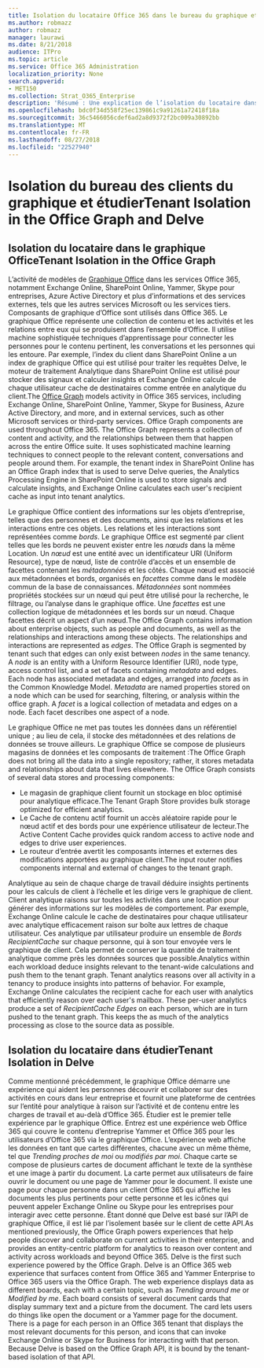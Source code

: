 ```yaml
---
title: Isolation du locataire Office 365 dans le bureau du graphique et étudier
ms.author: robmazz
author: robmazz
manager: laurawi
ms.date: 8/21/2018
audience: ITPro
ms.topic: article
ms.service: Office 365 Administration
localization_priority: None
search.appverid:
- MET150
ms.collection: Strat_O365_Enterprise
description: 'Résumé : Une explication de l’isolation du locataire dans le graphique Office et dans Delve.'
ms.openlocfilehash: bdc0f34d558f25ec139861c9a91261a72418f18a
ms.sourcegitcommit: 36c5466056cdef6ad2a8d9372f2bc009a30892bb
ms.translationtype: MT
ms.contentlocale: fr-FR
ms.lasthandoff: 08/27/2018
ms.locfileid: "22527940"
---
```

# <a name="tenant-isolation-in-the-office-graph-and-delve"></a><span data-ttu-id="70ffb-103">Isolation du bureau des clients du graphique et étudier</span><span class="sxs-lookup"><span data-stu-id="70ffb-103">Tenant Isolation in the Office Graph and Delve</span></span>

## <a name="tenant-isolation-in-the-office-graph"></a><span data-ttu-id="70ffb-104">Isolation du locataire dans le graphique Office</span><span class="sxs-lookup"><span data-stu-id="70ffb-104">Tenant Isolation in the Office Graph</span></span>
<span data-ttu-id="70ffb-p101">L’activité de modèles de [Graphique Office](https://dev.office.com/officegraph) dans les services Office 365, notamment Exchange Online, SharePoint Online, Yammer, Skype pour entreprises, Azure Active Directory et plus d’informations et des services externes, tels que les autres services Microsoft ou les services tiers. Composants de graphique d’Office sont utilisés dans Office 365. Le graphique Office représente une collection de contenu et les activités et les relations entre eux qui se produisent dans l’ensemble d’Office. Il utilise machine sophistiquée techniques d’apprentissage pour connecter les personnes pour le contenu pertinent, les conversations et les personnes qui les entoure. Par exemple, l’index du client dans SharePoint Online a un index de graphique Office qui est utilisé pour traiter les requêtes Delve, le moteur de traitement Analytique dans SharePoint Online est utilisé pour stocker des signaux et calculer insights et Exchange Online calcule de chaque utilisateur cache de destinataires comme entrée en analytique du client.</span><span class="sxs-lookup"><span data-stu-id="70ffb-p101">The [Office Graph](https://dev.office.com/officegraph) models activity in Office 365 services, including Exchange Online, SharePoint Online, Yammer, Skype for Business, Azure Active Directory, and more, and in external services, such as other Microsoft services or third-party services. Office Graph components are used throughout Office 365. The Office Graph represents a collection of content and activity, and the relationships between them that happen across the entire Office suite. It uses sophisticated machine learning techniques to connect people to the relevant content, conversations and people around them. For example, the tenant index in SharePoint Online has an Office Graph index that is used to serve Delve queries, the Analytics Processing Engine in SharePoint Online is used to store signals and calculate insights, and Exchange Online calculates each user's recipient cache as input into tenant analytics.</span></span>

<span data-ttu-id="70ffb-p102">Le graphique Office contient des informations sur les objets d’entreprise, telles que des personnes et des documents, ainsi que les relations et les interactions entre ces objets. Les relations et les interactions sont représentées comme *bords*. Le graphique Office est segmenté par client telles que les bords ne peuvent exister entre les *nœuds* dans la même Location. Un *nœud* est une entité avec un identificateur URI (Uniform Resource), type de nœud, liste de contrôle d’accès et un ensemble de facettes contenant les *métadonnées* et les côtés. Chaque nœud est associé aux métadonnées et bords, organisés en *facettes* comme dans le modèle commun de la base de connaissances. *Métadonnées* sont nommées propriétés stockées sur un nœud qui peut être utilisé pour la recherche, le filtrage, ou l’analyse dans le graphique office. Une *facettes* est une collection logique de métadonnées et les bords sur un nœud. Chaque facettes décrit un aspect d’un nœud.</span><span class="sxs-lookup"><span data-stu-id="70ffb-p102">The Office Graph contains information about enterprise objects, such as people and documents, as well as the relationships and interactions among these objects. The relationships and interactions are represented as *edges*. The Office Graph is segmented by tenant such that edges can only exist between *nodes* in the same tenancy. A *node* is an entity with a Uniform Resource Identifier (URI), node type, access control list, and a set of facets containing *metadata* and edges. Each node has associated metadata and edges, arranged into *facets* as in the Common Knowledge Model. *Metadata* are named properties stored on a node which can be used for searching, filtering, or analysis within the office graph. A *facet* is a logical collection of metadata and edges on a node. Each facet describes one aspect of a node.</span></span> 

<span data-ttu-id="70ffb-p103">Le graphique Office ne met pas toutes les données dans un référentiel unique ; au lieu de cela, il stocke des métadonnées et des relations de données se trouve ailleurs. Le graphique Office se compose de plusieurs magasins de données et les composants de traitement :</span><span class="sxs-lookup"><span data-stu-id="70ffb-p103">The Office Graph does not bring all the data into a single repository; rather, it stores metadata and relationships about data that lives elsewhere. The Office Graph consists of several data stores and processing components:</span></span>
- <span data-ttu-id="70ffb-120">Le magasin de graphique client fournit un stockage en bloc optimisé pour analytique efficace.</span><span class="sxs-lookup"><span data-stu-id="70ffb-120">The Tenant Graph Store provides bulk storage optimized for efficient analytics.</span></span>
- <span data-ttu-id="70ffb-121">Le Cache de contenu actif fournit un accès aléatoire rapide pour le nœud actif et des bords pour une expérience utilisateur de lecteur.</span><span class="sxs-lookup"><span data-stu-id="70ffb-121">The Active Content Cache provides quick random access to active node and edges to drive user experiences.</span></span>
- <span data-ttu-id="70ffb-122">Le routeur d’entrée avertit les composants internes et externes des modifications apportées au graphique client.</span><span class="sxs-lookup"><span data-stu-id="70ffb-122">The input router notifies components internal and external of changes to the tenant graph.</span></span>

<span data-ttu-id="70ffb-p104">Analytique au sein de chaque charge de travail déduire insights pertinents pour les calculs de client à l’échelle et les dirige vers le graphique de client. Client analytique raisons sur toutes les activités dans une location pour générer des informations sur les modèles de comportement. Par exemple, Exchange Online calcule le cache de destinataires pour chaque utilisateur avec analytique efficacement raison sur boîte aux lettres de chaque utilisateur. Ces analytique par utilisateur produire un ensemble de *Bords RecipientCache* sur chaque personne, qui à son tour envoyée vers le graphique de client. Cela permet de conserver la quantité de traitement analytique comme près les données sources que possible.</span><span class="sxs-lookup"><span data-stu-id="70ffb-p104">Analytics within each workload deduce insights relevant to the tenant-wide calculations and push them to the tenant graph. Tenant analytics reasons over all activity in a tenancy to produce insights into patterns of behavior. For example, Exchange Online calculates the recipient cache for each user with analytics that efficiently reason over each user's mailbox. These per-user analytics produce a set of *RecipientCache Edges* on each person, which are in turn pushed to the tenant graph. This keeps the as much of the analytics processing as close to the source data as possible.</span></span>

## <a name="tenant-isolation-in-delve"></a><span data-ttu-id="70ffb-128">Isolation du locataire dans étudier</span><span class="sxs-lookup"><span data-stu-id="70ffb-128">Tenant Isolation in Delve</span></span>
<span data-ttu-id="70ffb-p105">Comme mentionné précédemment, le graphique Office démarre une expérience qui aident les personnes découvrir et collaborer sur des activités en cours dans leur entreprise et fournit une plateforme de centrées sur l’entité pour analytique à raison sur l’activité et de contenu entre les charges de travail et au-delà d’Office 365. Étudier est le premier telle expérience par le graphique Office. Entrez est une expérience web Office 365 qui couvre le contenu d’entreprise Yammer et Office 365 pour les utilisateurs d’Office 365 via le graphique Office. L’expérience web affiche les données en tant que cartes différentes, chacune avec un même thème, tel que *Trending proches de moi* ou *modifiés par moi*. Chaque carte se compose de plusieurs cartes de document affichant le texte de la synthèse et une image à partir du document. La carte permet aux utilisateurs de faire ouvrir le document ou une page de Yammer pour le document. Il existe une page pour chaque personne dans un client Office 365 qui affiche les documents les plus pertinents pour cette personne et les icônes qui peuvent appeler Exchange Online ou Skype pour les entreprises pour interagir avec cette personne. Étant donné que Delve est basé sur l’API de graphique Office, il est lié par l’isolement basée sur le client de cette API.</span><span class="sxs-lookup"><span data-stu-id="70ffb-p105">As mentioned previously, the Office Graph powers experiences that help people discover and collaborate on current activities in their enterprise, and provides an entity-centric platform for analytics to reason over content and activity across workloads and beyond Office 365. Delve is the first such experience powered by the Office Graph. Delve is an Office 365 web experience that surfaces content from Office 365 and Yammer Enterprise to Office 365 users via the Office Graph. The web experience displays data as different boards, each with a certain topic, such as *Trending around me* or *Modified by me*. Each board consists of several document cards that display summary text and a picture from the document. The card lets users do things like open the document or a Yammer page for the document. There is a page for each person in an Office 365 tenant that displays the most relevant documents for this person, and icons that can invoke Exchange Online or Skype for Business for interacting with that person. Because Delve is based on the Office Graph API, it is bound by the tenant-based isolation of that API.</span></span>